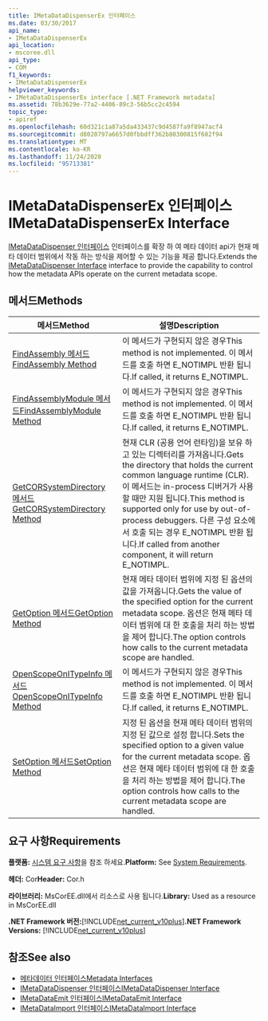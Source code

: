 ```yaml
---
title: IMetaDataDispenserEx 인터페이스
ms.date: 03/30/2017
api_name:
- IMetaDataDispenserEx
api_location:
- mscoree.dll
api_type:
- COM
f1_keywords:
- IMetaDataDispenserEx
helpviewer_keywords:
- IMetaDataDispenserEx interface [.NET Framework metadata]
ms.assetid: 78b3629e-77a2-4406-89c3-56b5cc2c4594
topic_type:
- apiref
ms.openlocfilehash: 60d321c1a87a5da433437c9d4587fa9f8947acf4
ms.sourcegitcommit: d8020797a6657d0fbbdff362b80300815f682f94
ms.translationtype: MT
ms.contentlocale: ko-KR
ms.lasthandoff: 11/24/2020
ms.locfileid: "95713381"
---
```

# <a name="imetadatadispenserex-interface"></a><span data-ttu-id="6ee8c-102">IMetaDataDispenserEx 인터페이스</span><span class="sxs-lookup"><span data-stu-id="6ee8c-102">IMetaDataDispenserEx Interface</span></span>

<span data-ttu-id="6ee8c-103">[IMetaDataDispenser 인터페이스](imetadatadispenser-interface.md) 인터페이스를 확장 하 여 메타 데이터 api가 현재 메타 데이터 범위에서 작동 하는 방식을 제어할 수 있는 기능을 제공 합니다.</span><span class="sxs-lookup"><span data-stu-id="6ee8c-103">Extends the [IMetaDataDispenser Interface](imetadatadispenser-interface.md) interface to provide the capability to control how the metadata APIs operate on the current metadata scope.</span></span>  
  
## <a name="methods"></a><span data-ttu-id="6ee8c-104">메서드</span><span class="sxs-lookup"><span data-stu-id="6ee8c-104">Methods</span></span>  
  
|<span data-ttu-id="6ee8c-105">메서드</span><span class="sxs-lookup"><span data-stu-id="6ee8c-105">Method</span></span>|<span data-ttu-id="6ee8c-106">설명</span><span class="sxs-lookup"><span data-stu-id="6ee8c-106">Description</span></span>|  
|------------|-----------------|  
|[<span data-ttu-id="6ee8c-107">FindAssembly 메서드</span><span class="sxs-lookup"><span data-stu-id="6ee8c-107">FindAssembly Method</span></span>](imetadatadispenserex-findassembly-method.md)|<span data-ttu-id="6ee8c-108">이 메서드가 구현되지 않은 경우</span><span class="sxs-lookup"><span data-stu-id="6ee8c-108">This method is not implemented.</span></span> <span data-ttu-id="6ee8c-109">이 메서드를 호출 하면 E_NOTIMPL 반환 됩니다.</span><span class="sxs-lookup"><span data-stu-id="6ee8c-109">If called, it returns E_NOTIMPL.</span></span>|  
|[<span data-ttu-id="6ee8c-110">FindAssemblyModule 메서드</span><span class="sxs-lookup"><span data-stu-id="6ee8c-110">FindAssemblyModule Method</span></span>](imetadatadispenserex-findassemblymodule-method.md)|<span data-ttu-id="6ee8c-111">이 메서드가 구현되지 않은 경우</span><span class="sxs-lookup"><span data-stu-id="6ee8c-111">This method is not implemented.</span></span> <span data-ttu-id="6ee8c-112">이 메서드를 호출 하면 E_NOTIMPL 반환 됩니다.</span><span class="sxs-lookup"><span data-stu-id="6ee8c-112">If called, it returns E_NOTIMPL.</span></span>|  
|[<span data-ttu-id="6ee8c-113">GetCORSystemDirectory 메서드</span><span class="sxs-lookup"><span data-stu-id="6ee8c-113">GetCORSystemDirectory Method</span></span>](imetadatadispenserex-getcorsystemdirectory-method.md)|<span data-ttu-id="6ee8c-114">현재 CLR (공용 언어 런타임)을 보유 하 고 있는 디렉터리를 가져옵니다.</span><span class="sxs-lookup"><span data-stu-id="6ee8c-114">Gets the directory that holds the current common language runtime (CLR).</span></span> <span data-ttu-id="6ee8c-115">이 메서드는 in-process 디버거가 사용할 때만 지원 됩니다.</span><span class="sxs-lookup"><span data-stu-id="6ee8c-115">This method is supported only for use by out-of-process debuggers.</span></span> <span data-ttu-id="6ee8c-116">다른 구성 요소에서 호출 되는 경우 E_NOTIMPL 반환 됩니다.</span><span class="sxs-lookup"><span data-stu-id="6ee8c-116">If called from another component, it will return E_NOTIMPL.</span></span>|  
|[<span data-ttu-id="6ee8c-117">GetOption 메서드</span><span class="sxs-lookup"><span data-stu-id="6ee8c-117">GetOption Method</span></span>](imetadatadispenserex-getoption-method.md)|<span data-ttu-id="6ee8c-118">현재 메타 데이터 범위에 지정 된 옵션의 값을 가져옵니다.</span><span class="sxs-lookup"><span data-stu-id="6ee8c-118">Gets the value of the specified option for the current metadata scope.</span></span> <span data-ttu-id="6ee8c-119">옵션은 현재 메타 데이터 범위에 대 한 호출을 처리 하는 방법을 제어 합니다.</span><span class="sxs-lookup"><span data-stu-id="6ee8c-119">The option controls how calls to the current metadata scope are handled.</span></span>|  
|[<span data-ttu-id="6ee8c-120">OpenScopeOnITypeInfo 메서드</span><span class="sxs-lookup"><span data-stu-id="6ee8c-120">OpenScopeOnITypeInfo Method</span></span>](imetadatadispenserex-openscopeonitypeinfo-method.md)|<span data-ttu-id="6ee8c-121">이 메서드가 구현되지 않은 경우</span><span class="sxs-lookup"><span data-stu-id="6ee8c-121">This method is not implemented.</span></span> <span data-ttu-id="6ee8c-122">이 메서드를 호출 하면 E_NOTIMPL 반환 됩니다.</span><span class="sxs-lookup"><span data-stu-id="6ee8c-122">If called, it returns E_NOTIMPL.</span></span>|  
|[<span data-ttu-id="6ee8c-123">SetOption 메서드</span><span class="sxs-lookup"><span data-stu-id="6ee8c-123">SetOption Method</span></span>](imetadatadispenserex-setoption-method.md)|<span data-ttu-id="6ee8c-124">지정 된 옵션을 현재 메타 데이터 범위의 지정 된 값으로 설정 합니다.</span><span class="sxs-lookup"><span data-stu-id="6ee8c-124">Sets the specified option to a given value for the current metadata scope.</span></span> <span data-ttu-id="6ee8c-125">옵션은 현재 메타 데이터 범위에 대 한 호출을 처리 하는 방법을 제어 합니다.</span><span class="sxs-lookup"><span data-stu-id="6ee8c-125">The option controls how calls to the current metadata scope are handled.</span></span>|  
  
## <a name="requirements"></a><span data-ttu-id="6ee8c-126">요구 사항</span><span class="sxs-lookup"><span data-stu-id="6ee8c-126">Requirements</span></span>  

 <span data-ttu-id="6ee8c-127">**플랫폼:** [시스템 요구 사항](../../get-started/system-requirements.md)을 참조 하세요.</span><span class="sxs-lookup"><span data-stu-id="6ee8c-127">**Platform:** See [System Requirements](../../get-started/system-requirements.md).</span></span>  
  
 <span data-ttu-id="6ee8c-128">**헤더:** Cor</span><span class="sxs-lookup"><span data-stu-id="6ee8c-128">**Header:** Cor.h</span></span>  
  
 <span data-ttu-id="6ee8c-129">**라이브러리:** MsCorEE.dll에서 리소스로 사용 됩니다.</span><span class="sxs-lookup"><span data-stu-id="6ee8c-129">**Library:** Used as a resource in MsCorEE.dll</span></span>  
  
 <span data-ttu-id="6ee8c-130">**.NET Framework 버전:**[!INCLUDE[net_current_v10plus](../../../../includes/net-current-v10plus-md.md)]</span><span class="sxs-lookup"><span data-stu-id="6ee8c-130">**.NET Framework Versions:** [!INCLUDE[net_current_v10plus](../../../../includes/net-current-v10plus-md.md)]</span></span>  
  
## <a name="see-also"></a><span data-ttu-id="6ee8c-131">참조</span><span class="sxs-lookup"><span data-stu-id="6ee8c-131">See also</span></span>

- [<span data-ttu-id="6ee8c-132">메타데이터 인터페이스</span><span class="sxs-lookup"><span data-stu-id="6ee8c-132">Metadata Interfaces</span></span>](metadata-interfaces.md)
- [<span data-ttu-id="6ee8c-133">IMetaDataDispenser 인터페이스</span><span class="sxs-lookup"><span data-stu-id="6ee8c-133">IMetaDataDispenser Interface</span></span>](imetadatadispenser-interface.md)
- [<span data-ttu-id="6ee8c-134">IMetaDataEmit 인터페이스</span><span class="sxs-lookup"><span data-stu-id="6ee8c-134">IMetaDataEmit Interface</span></span>](imetadataemit-interface.md)
- [<span data-ttu-id="6ee8c-135">IMetaDataImport 인터페이스</span><span class="sxs-lookup"><span data-stu-id="6ee8c-135">IMetaDataImport Interface</span></span>](imetadataimport-interface.md)
